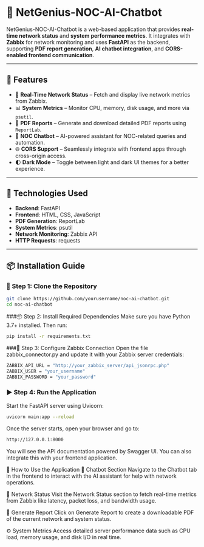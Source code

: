 # 🚀 NetGenius-NOC-AI-Chatbot

NetGenius-NOC-AI-Chatbot is a web-based application that provides **real-time network status** and **system performance metrics**. It integrates with **Zabbix** for network monitoring and uses **FastAPI** as the backend, supporting **PDF report generation**, **AI chatbot integration**, and **CORS-enabled frontend communication**.

---

## 🌟 Features

- 🔄 **Real-Time Network Status** – Fetch and display live network metrics from Zabbix.
- 📊 **System Metrics** – Monitor CPU, memory, disk usage, and more via `psutil`.
- 📄 **PDF Reports** – Generate and download detailed PDF reports using `ReportLab`.
- 🤖 **NOC Chatbot** – AI-powered assistant for NOC-related queries and automation.
- 🌐 **CORS Support** – Seamlessly integrate with frontend apps through cross-origin access.
- 🌓 **Dark Mode** – Toggle between light and dark UI themes for a better experience.

---

## 🧰 Technologies Used

- **Backend**: FastAPI
- **Frontend**: HTML, CSS, JavaScript
- **PDF Generation**: ReportLab
- **System Metrics**: psutil
- **Network Monitoring**: Zabbix API
- **HTTP Requests**: requests

---

## 📦 Installation Guide

### 🔁 Step 1: Clone the Repository

```bash
git clone https://github.com/yourusername/noc-ai-chatbot.git
cd noc-ai-chatbot 
```

###📦 Step 2: Install Required Dependencies
Make sure you have Python 3.7+ installed. Then run:

```bash
pip install -r requirements.txt
```
###🔧 Step 3: Configure Zabbix Connection
Open the file zabbix_connector.py and update it with your Zabbix server credentials:

```bash
ZABBIX_API_URL = "http://your_zabbix_server/api_jsonrpc.php"
ZABBIX_USER = "your_username"
ZABBIX_PASSWORD = "your_password"
```

### ▶️ Step 4: Run the Application
Start the FastAPI server using Uvicorn:

```bash
uvicorn main:app --reload
```
Once the server starts, open your browser and go to:

```bash
http://127.0.0.1:8000
```
You will see the API documentation powered by Swagger UI. You can also integrate this with your frontend application.

🧭 How to Use the Application
🤖 Chatbot Section
Navigate to the Chatbot tab in the frontend to interact with the AI assistant for help with network operations.

📡 Network Status
Visit the Network Status section to fetch real-time metrics from Zabbix like latency, packet loss, and bandwidth usage.

📄 Generate Report
Click on Generate Report to create a downloadable PDF of the current network and system status.

⚙️ System Metrics
Access detailed server performance data such as CPU load, memory usage, and disk I/O in real time.




